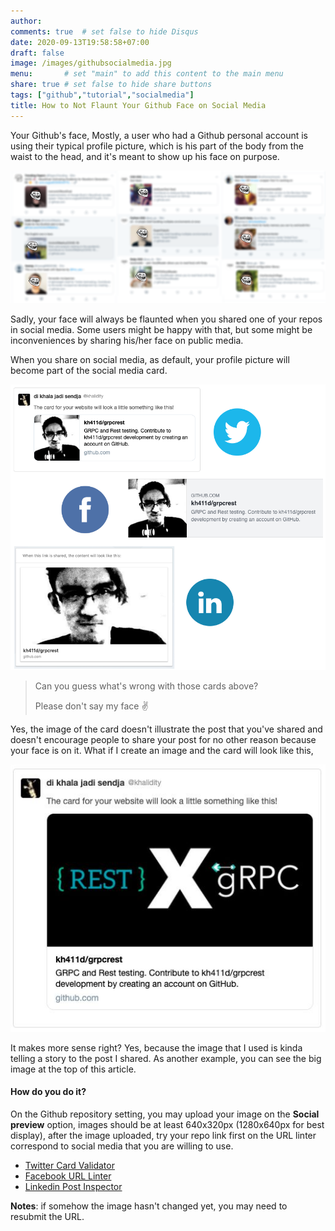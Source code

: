 ```yaml
---
author: 
comments: true	# set false to hide Disqus
date: 2020-09-13T19:58:58+07:00
draft: false
image: /images/githubsocialmedia.jpg
menu: 		# set "main" to add this content to the main menu
share: true	# set false to hide share buttons
tags: ["github","tutorial","socialmedia"]
title: How to Not Flaunt Your Github Face on Social Media
---
```


Your Github's face, Mostly, a user who had a Github personal account is using their typical profile picture, which is his part of the body from the waist to the head, and it's meant to show up his face on purpose.

![people faces](/images/twittergithubfaces.png)

Sadly, your face will always be flaunted when you shared one of your repos in social media. Some users might be happy with that, but some might be inconveniences by sharing his/her face on public media.

When you share on social media, as default, your profile picture will become part of the social media card.

![social media share card](/images/socmedgithubfaceme.png)

> Can you guess what's wrong with those cards above? 
> 
> Please don't say my face :v:

Yes, the image of the card doesn't illustrate the post that you've shared and doesn't encourage people to share your post for no other reason because your face is on it. What if I create an image and the card will look like this,

![fixed twitter card](/images/githubfixedtwittercard.jpg)

It makes more sense right? Yes, because the image that I used is kinda telling a story to the post I shared. As another example, you can see the big image at the top of this article.

#### How do you do it?

On the Github repository setting, you may upload your image on the __Social preview__ option, images should be at least 640x320px (1280x640px for best display), after the image uploaded, try your repo link first on the URL linter correspond to social media that you are willing to use.

- [Twitter Card Validator](https://cards-dev.twitter.com/validator)
- [Facebook URL Linter](https://developers.facebook.com/tools/debug/)
- [Linkedin Post Inspector](https://www.linkedin.com/post-inspector/)

__Notes__: if somehow the image hasn't changed yet, you may need to resubmit the URL.

